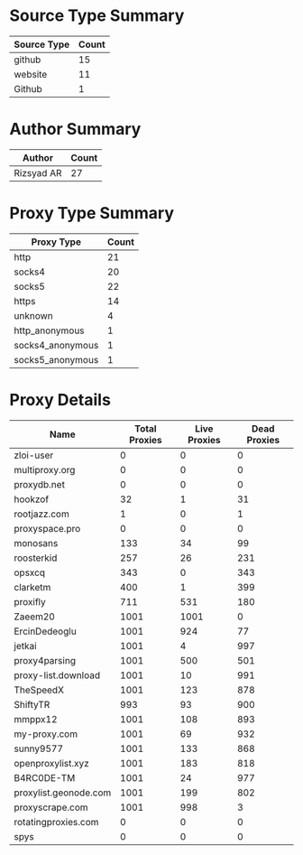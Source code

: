 # Source Type Summary

| Source Type | Count |
|-------------|-------|
| github | 15 |
| website | 11 |
| Github | 1 |


# Author Summary

| Author | Count |
|--------|-------|
| Rizsyad AR | 27 |


# Proxy Type Summary

| Proxy Type | Count |
|------------|-------|
| http | 21 |
| socks4 | 20 |
| socks5 | 22 |
| https | 14 |
| unknown | 4 |
| http_anonymous | 1 |
| socks4_anonymous | 1 |
| socks5_anonymous | 1 |


# Proxy Details

| Name | Total Proxies | Live Proxies | Dead Proxies |
|------|---------------|--------------|---------------|
| zloi-user | 0 | 0 | 0 |
| multiproxy.org | 0 | 0 | 0 |
| proxydb.net | 0 | 0 | 0 |
| hookzof | 32 | 1 | 31 |
| rootjazz.com | 1 | 0 | 1 |
| proxyspace.pro | 0 | 0 | 0 |
| monosans | 133 | 34 | 99 |
| roosterkid | 257 | 26 | 231 |
| opsxcq | 343 | 0 | 343 |
| clarketm | 400 | 1 | 399 |
| proxifly | 711 | 531 | 180 |
| Zaeem20 | 1001 | 1001 | 0 |
| ErcinDedeoglu | 1001 | 924 | 77 |
| jetkai | 1001 | 4 | 997 |
| proxy4parsing | 1001 | 500 | 501 |
| proxy-list.download | 1001 | 10 | 991 |
| TheSpeedX | 1001 | 123 | 878 |
| ShiftyTR | 993 | 93 | 900 |
| mmppx12 | 1001 | 108 | 893 |
| my-proxy.com | 1001 | 69 | 932 |
| sunny9577 | 1001 | 133 | 868 |
| openproxylist.xyz | 1001 | 183 | 818 |
| B4RC0DE-TM | 1001 | 24 | 977 |
| proxylist.geonode.com | 1001 | 199 | 802 |
| proxyscrape.com | 1001 | 998 | 3 |
| rotatingproxies.com | 0 | 0 | 0 |
| spys | 0 | 0 | 0 |
